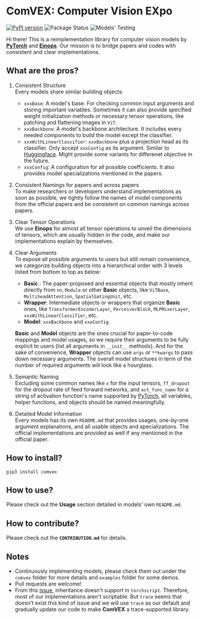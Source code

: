 # ComVEX: Computer Vision EXpo

[![PyPI version](https://img.shields.io/pypi/v/comvex?color=blue)](https://pypi.org/project/comvex/) ![Package Status](https://img.shields.io/pypi/status/comvex) ![Models' Testing](https://img.shields.io/github/workflow/status/blakechi/ComVEX/ComVEX%20Testing)

Hi there! This is a reimplementation library for computer vision models by [**PyTorch**](https://github.com/pytorch/pytorch) and [**Einops**](https://github.com/arogozhnikov/einops). Our mission is to bridge papers and codes with consistent and clear implementations.

## What are the pros?

1. Consistent Structure \
   Every models share similar building objects:

   - `xxxBase`: A model's base. For checking common input arguments and storing important variables. Sometimes it can also provide specified weight initialization methods or necessary tensor operations, like patching and flattening images in `ViT`.
   - `xxxBackbone`: A model's backbone architecture. It includes every needed components to build the model except the classifier.
   - `xxxWithLinearClassifier`: `xxxBackbone` plus a projection head as its classifier. Only accept `xxxConfig` as its argument. Similar to [Huggingface](https://github.com/huggingface). Might provide some variants for differenet objective in the future.
   - `xxxConfig`: A configuration for all possible coefficients. It also provides model specializations mentioned in the papers.

2. Consistent Namings for papers and across papers \
   To make researchers or developers understand implementations as soon as possible, we tightly follow the names of model components from the official papers and be consistent on common namings across papers.

3. Clear Tensor Operations \
   We use **Einops** for almost all tensor operations to unveil the dimensions of tensors, which are usually hidden in the code, and make our implementations explain by themselves.

4. Clear Arguments \
   To expose all possible arguments to users but still remain convenience, we categorize building objects into a hierarchical order with 3 levels listed from bottom to top as below:

   - **Basic** : The paper-proposed and essential objects that mostly inherit directly from `nn.Module` or other **Basic** objects, like `ViTBase`, `MultiheadAttention`, `SpatialGatingUnit`, etc.
   - **Wrapper**: Intermediate objects or wrappers that organize **Basic** ones, like `TransformerEncoderLayer`, `PerceiverBlock`, `MLPMixerLayer`, `xxxWithLinearClassifier`, etc.
   - **Model**: `xxxBackbone` and `xxxConfig`.

   **Basic** and **Model** objects are the ones crucial for paper-to-code mappings and model usages, so we require their arguments to be fully explicit to users (list all arguments in `__init__` methods). And for the sake of convenience, **Wrapper** objects can use `args` or `**kwargs` to pass down necessary arguments. The overall model structures in term of the number of required arguments will look like a hourglass.

5. Semantic Naming \
   Excluding some common names like `x` for the input tensors, `ff_dropout` for the dropout rate of feed forward networks, and `act_func_name` for a string of activation function's name supported by [PyTorch](https://github.com/pytorch/pytorch), all variables, helper functions, and objects should be named meaningfully.

6. Detailed Model Information \
   Every models has its own `README.md` that provides usages, one-by-one argument explanations, and all usable objects and specializations. The official implementations are provided as well if any mentioned in the official paper.

## How to install?

```console
pip3 install comvex
```

## How to use?

Please check out the **Usage** section detailed in models' own `README.md`.

## How to contribute?

Please check out the **`CONTRIBUTION.md`** for details.

## Notes

- Continuously implementing models, please check them out under the `comvex` folder for more details and `examples` folder for some demos.
- Pull requests are welcome!
- From this [issue](https://github.com/pytorch/pytorch/issues/42885), inheritance doesn't support in `torchscript`. Therefore, most of our implementations aren't scriptable. But `trace` seems that doesn't exist this kind of issue and we will use `trace` as our default and gradually update our code to make **ComVEX** a trace-supported library.
